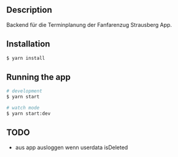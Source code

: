 ## Description

Backend für die Terminplanung der Fanfarenzug Strausberg App.

## Installation

```bash
$ yarn install
```

## Running the app

```bash
# development
$ yarn start

# watch mode
$ yarn start:dev
```

## TODO
- aus app ausloggen wenn userdata isDeleted
